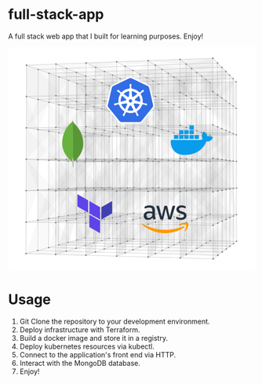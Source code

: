 # full-stack-app
A full stack web app that I built for learning purposes. Enjoy!

![alt text](/images/architecture.png)

# Usage
1) Git Clone the repository to your development environment.
2) Deploy infrastructure with Terraform.
3) Build a docker image  and store it in a registry.
4) Deploy kubernetes resources via kubectl.
6) Connect to the application's front end via HTTP.
7) Interact with the MongoDB database.
8) Enjoy!
